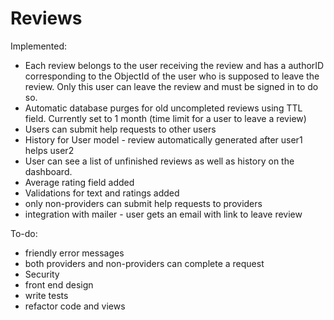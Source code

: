 Reviews
=======

Implemented:
- Each review belongs to the user receiving the review and has a authorID corresponding to the ObjectId of the user who is supposed to leave the review. Only this user can leave the review and must be signed in to do so.
- Automatic database purges for old uncompleted reviews using TTL field. Currently set to 1 month (time limit for a user to leave a review)
- Users can submit help requests to other users
- History for User model - review automatically generated after user1 helps user2
- User can see a list of unfinished reviews as well as history on the dashboard.
- Average rating field added
- Validations for text and ratings added
- only non-providers can submit help requests to providers
- integration with mailer - user gets an email with link to leave review


To-do:
- friendly error messages
- both providers and non-providers can complete a request
- Security
- front end design
- write tests
- refactor code and views


